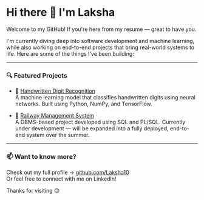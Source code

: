 # Hi there 👋 I'm Laksha

Welcome to my GitHub! If you're here from my resume — great to have you.

I'm currently diving deep into software development and machine learning, while also working on end-to-end projects that bring real-world systems to life. Here are some of the things I’ve been building:

---

### 🔍 Featured Projects

- 🧠 [Handwritten Digit Recognition](https://github.com/Laksha10/Handwritten-Digit-Recognition)  
  A machine learning model that classifies handwritten digits using neural networks. Built using Python, NumPy, and TensorFlow.

- 🚉 [Railway Management System](https://github.com/Laksha10/Railway-Management-System)  
  A DBMS-based project developed using SQL and PL/SQL. Currently under development — will be expanded into a fully deployed, end-to-end system over the summer.

---

### 📫 Want to know more?

Check out my full profile → [github.com/Laksha10](https://github.com/Laksha10)  
Or feel free to connect with me on LinkedIn!

Thanks for visiting 😊

<!---
Laksha10/Laksha10 is a ✨ special ✨ repository because its `README.md` (this file) appears on your GitHub profile.
You can click the Preview link to take a look at your changes.
--->
